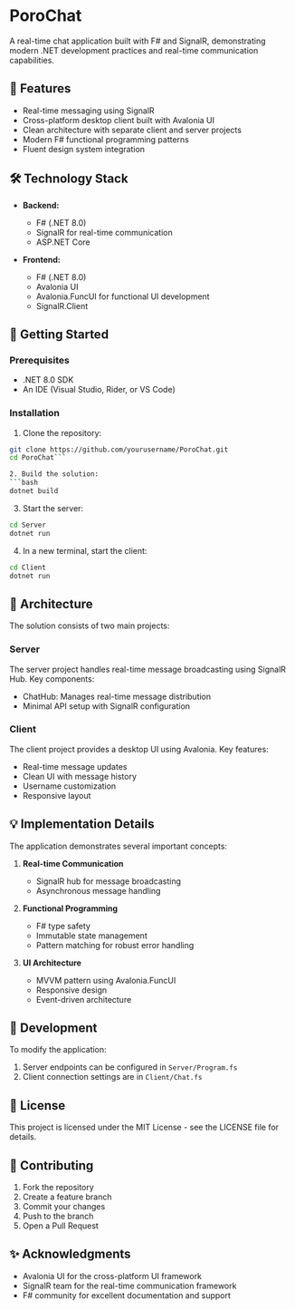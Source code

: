 # PoroChat

A real-time chat application built with F# and SignalR, demonstrating modern .NET development practices and real-time communication capabilities.

## 🌟 Features

- Real-time messaging using SignalR
- Cross-platform desktop client built with Avalonia UI
- Clean architecture with separate client and server projects
- Modern F# functional programming patterns
- Fluent design system integration

## 🛠 Technology Stack

- **Backend:**
  - F# (.NET 8.0)
  - SignalR for real-time communication
  - ASP.NET Core

- **Frontend:**
  - F# (.NET 8.0)
  - Avalonia UI
  - Avalonia.FuncUI for functional UI development
  - SignalR.Client

## 🚀 Getting Started

### Prerequisites

- .NET 8.0 SDK
- An IDE (Visual Studio, Rider, or VS Code)

### Installation

1. Clone the repository:
```bash
git clone https://github.com/yourusername/PoroChat.git
cd PoroChat```

2. Build the solution:
```bash
dotnet build
```

3. Start the server:
```bash
cd Server
dotnet run
```

4. In a new terminal, start the client:
```bash
cd Client
dotnet run
```

## 📐 Architecture

The solution consists of two main projects:

### Server
The server project handles real-time message broadcasting using SignalR Hub. Key components:
- ChatHub: Manages real-time message distribution
- Minimal API setup with SignalR configuration

### Client
The client project provides a desktop UI using Avalonia. Key features:
- Real-time message updates
- Clean UI with message history
- Username customization
- Responsive layout

## 💡 Implementation Details

The application demonstrates several important concepts:

1. **Real-time Communication**
   - SignalR hub for message broadcasting
   - Asynchronous message handling

2. **Functional Programming**
   - F# type safety
   - Immutable state management
   - Pattern matching for robust error handling

3. **UI Architecture**
   - MVVM pattern using Avalonia.FuncUI
   - Responsive design
   - Event-driven architecture

## 🔧 Development

To modify the application:

1. Server endpoints can be configured in `Server/Program.fs`
2. Client connection settings are in `Client/Chat.fs`

## 📝 License

This project is licensed under the MIT License - see the LICENSE file for details.

## 🤝 Contributing

1. Fork the repository
2. Create a feature branch
3. Commit your changes
4. Push to the branch
5. Open a Pull Request

## ✨ Acknowledgments

- Avalonia UI for the cross-platform UI framework
- SignalR team for the real-time communication framework
- F# community for excellent documentation and support